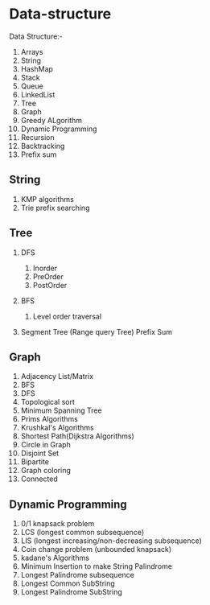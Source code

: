 # Data-structure

Data Structure:- 

1. Arrays
2. String
3. HashMap
4. Stack
5. Queue
6. LinkedList
7. Tree
8. Graph
9. Greedy ALgorithm
10. Dynamic Programming
10. Recursion
11. Backtracking
12. Prefix sum

String
------
1. KMP algorithms
2. Trie prefix searching

Tree
-----
1. DFS
    1. Inorder
    2. PreOrder
    3. PostOrder

2. BFS
    1. Level order traversal
3. Segment Tree (Range query Tree) Prefix Sum

Graph
-----
1. Adjacency List/Matrix
2. BFS
3. DFS
4. Topological sort
5. Minimum Spanning Tree
6. Prims Algorithms
7. Krushkal's Algorithms
8. Shortest Path(Dijkstra Algorithms)
9. Circle in Graph
10. Disjoint Set
11. Bipartite 
12. Graph coloring
13. Connected

Dynamic Programming
-------------------
1. 0/1 knapsack problem
2. LCS (longest common subsequence)
3. LIS (longest increasing/non-decreasing subsequence)
4. Coin change problem (unbounded knapsack)
5. kadane's Algorithms
6. Minimum Insertion to make String Palindrome
7. Longest Palindrome subsequence
8. Longest Common SubString
9. Longest Palindrome SubString
